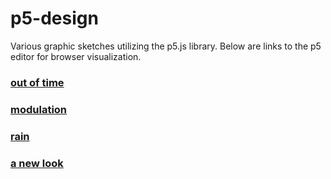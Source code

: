 # p5-design
Various graphic sketches utilizing the p5.js library. Below are links to the p5 editor for browser visualization.

### [out of time](https://editor.p5js.org/villll/full/xF0tXscd)
### [modulation](https://editor.p5js.org/villll/full/Won19hgH)
### [rain](https://editor.p5js.org/villll/full/F3c8gFkV)
### [a new look](https://editor.p5js.org/villll/full/jmtssIWL)
